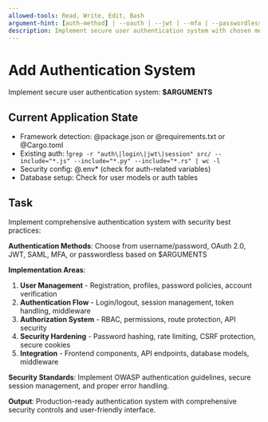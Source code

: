 ```yaml
---
allowed-tools: Read, Write, Edit, Bash
argument-hint: [auth-method] | --oauth | --jwt | --mfa | --passwordless
description: Implement secure user authentication system with chosen method and security best practices
---
```


# Add Authentication System

Implement secure user authentication system: **$ARGUMENTS**

## Current Application State

- Framework detection: @package.json or @requirements.txt or @Cargo.toml
- Existing auth: !`grep -r "auth\|login\|jwt\|session" src/ --include="*.js" --include="*.py" --include="*.rs" | wc -l`
- Security config: @.env* (check for auth-related variables)
- Database setup: Check for user models or auth tables

## Task

Implement comprehensive authentication system with security best practices:

**Authentication Methods**: Choose from username/password, OAuth 2.0, JWT, SAML, MFA, or passwordless based on $ARGUMENTS

**Implementation Areas**:
1. **User Management** - Registration, profiles, password policies, account verification
2. **Authentication Flow** - Login/logout, session management, token handling, middleware
3. **Authorization System** - RBAC, permissions, route protection, API security
4. **Security Hardening** - Password hashing, rate limiting, CSRF protection, secure cookies
5. **Integration** - Frontend components, API endpoints, database models, middleware

**Security Standards**: Implement OWASP authentication guidelines, secure session management, and proper error handling.

**Output**: Production-ready authentication system with comprehensive security controls and user-friendly interface.
